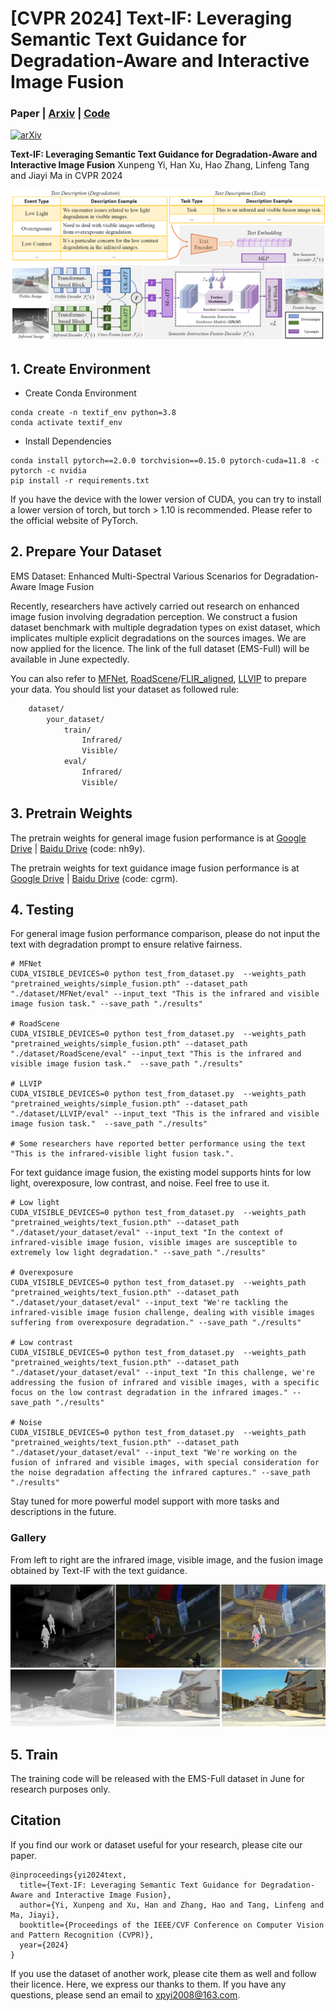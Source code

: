 # [CVPR 2024] Text-IF: Leveraging Semantic Text Guidance for Degradation-Aware and Interactive Image Fusion
### Paper | [Arxiv](https://arxiv.org/pdf/2403.16387.pdf) | [Code](https://github.com/XunpengYi/Text-IF)
[![arXiv](https://img.shields.io/badge/arxiv-paper-179bd3)](https://arxiv.org/pdf/2403.16387.pdf) 

**Text-IF: Leveraging Semantic Text Guidance for Degradation-Aware and Interactive Image Fusion**
Xunpeng Yi, Han Xu, Hao Zhang, Linfeng Tang and Jiayi Ma in CVPR 2024


![Framework](assert/framework.png)

## 1. Create Environment
- Create Conda Environment
```
conda create -n textif_env python=3.8
conda activate textif_env
```
- Install Dependencies
```
conda install pytorch==2.0.0 torchvision==0.15.0 pytorch-cuda=11.8 -c pytorch -c nvidia
pip install -r requirements.txt
```
If you have the device with the lower version of CUDA, you can try to install a lower version of torch, but torch > 1.10 is recommended. Please refer to the official website of PyTorch.

## 2. Prepare Your Dataset

EMS Dataset: Enhanced Multi-Spectral Various Scenarios for Degradation-Aware Image Fusion

Recently, researchers have actively carried out research on enhanced image fusion involving degradation perception. We construct a fusion dataset benchmark with multiple degradation types on exist dataset, which implicates multiple explicit degradations on the sources images. We are now applied for the licence.
The link of the full dataset (EMS-Full) will be available in June expectedly.

You can also refer to [MFNet](https://www.mi.t.utokyo.ac.jp/static/projects/mil_multispectral/), [RoadScene](https://github.com/hanna-xu/RoadScene)/[FLIR_aligned](https://adas-dataset-v2.flirconservator.com/#downloadguide), [LLVIP](https://github.com/bupt-ai-cz/LLVIP) to prepare your data. You should list your dataset as followed rule:
```bash
    dataset/
        your_dataset/
            train/
                Infrared/
                Visible/
            eval/
                Infrared/
                Visible/
```

## 3. Pretrain Weights
The pretrain weights for general image fusion performance is at [Google Drive](https://drive.google.com/file/d/1B_xOgS3SYIiTRGX2sZJ-0Vckbc76yXDQ/view?usp=sharing) | [Baidu Drive](https://pan.baidu.com/s/1iMtAUaetvSS4Upf8BWIE8w) (code: nh9y).

The pretrain weights for text guidance image fusion performance is at [Google Drive](https://drive.google.com/file/d/13yYzMUV_EXu-y2Yb82rDy0MmzPcGqGCY/view?usp=sharing) | [Baidu Drive](https://pan.baidu.com/s/1VdedSkychRRxkUP-fbRiYw) (code: cgrm).


## 4. Testing
For general image fusion performance comparison, please do not input the text with degradation prompt to ensure relative fairness.
```shell
# MFNet
CUDA_VISIBLE_DEVICES=0 python test_from_dataset.py  --weights_path "pretrained_weights/simple_fusion.pth" --dataset_path "./dataset/MFNet/eval" --input_text "This is the infrared and visible image fusion task." --save_path "./results"

# RoadScene
CUDA_VISIBLE_DEVICES=0 python test_from_dataset.py  --weights_path "pretrained_weights/simple_fusion.pth" --dataset_path "./dataset/RoadScene/eval" --input_text "This is the infrared and visible image fusion task."  --save_path "./results"

# LLVIP
CUDA_VISIBLE_DEVICES=0 python test_from_dataset.py  --weights_path "pretrained_weights/simple_fusion.pth" --dataset_path "./dataset/LLVIP/eval" --input_text "This is the infrared and visible image fusion task."  --save_path "./results"

# Some researchers have reported better performance using the text "This is the infrared-visible light fusion task.".
```

For text guidance image fusion, the existing model supports hints for low light, overexposure, low contrast, and noise. Feel free to use it.
```shell
# Low light
CUDA_VISIBLE_DEVICES=0 python test_from_dataset.py  --weights_path "pretrained_weights/text_fusion.pth" --dataset_path "./dataset/your_dataset/eval" --input_text "In the context of infrared-visible image fusion, visible images are susceptible to extremely low light degradation." --save_path "./results"

# Overexposure
CUDA_VISIBLE_DEVICES=0 python test_from_dataset.py  --weights_path "pretrained_weights/text_fusion.pth" --dataset_path "./dataset/your_dataset/eval" --input_text "We're tackling the infrared-visible image fusion challenge, dealing with visible images suffering from overexposure degradation." --save_path "./results"

# Low contrast
CUDA_VISIBLE_DEVICES=0 python test_from_dataset.py  --weights_path "pretrained_weights/text_fusion.pth" --dataset_path "./dataset/your_dataset/eval" --input_text "In this challenge, we're addressing the fusion of infrared and visible images, with a specific focus on the low contrast degradation in the infrared images." --save_path "./results"

# Noise
CUDA_VISIBLE_DEVICES=0 python test_from_dataset.py  --weights_path "pretrained_weights/text_fusion.pth" --dataset_path "./dataset/your_dataset/eval" --input_text "We're working on the fusion of infrared and visible images, with special consideration for the noise degradation affecting the infrared captures." --save_path "./results"
```
Stay tuned for more powerful model support with more tasks and descriptions in the future.

### Gallery

From left to right are the infrared image, visible image, and the fusion image obtained by Text-IF with the text guidance.

![Gallery](assert/LLVIP__010007.png)
![Gallery](assert/FLIR_RS__01932.png)

## 5. Train
The training code will be released with the EMS-Full dataset in June for research purposes only. 

## Citation
If you find our work or dataset useful for your research, please cite our paper. 
```
@inproceedings{yi2024text,
  title={Text-IF: Leveraging Semantic Text Guidance for Degradation-Aware and Interactive Image Fusion},
  author={Yi, Xunpeng and Xu, Han and Zhang, Hao and Tang, Linfeng and Ma, Jiayi},
  booktitle={Proceedings of the IEEE/CVF Conference on Computer Vision and Pattern Recognition (CVPR)},
  year={2024}
}
```
If you use the dataset of another work, please cite them as well and follow their licence. Here, we express our thanks to them. 
If you have any questions, please send an email to xpyi2008@163.com. 